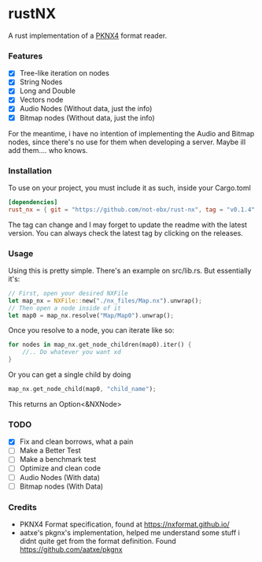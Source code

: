 # rustNX
A rust implementation of a [PKNX4](https://nxformat.github.io/) format reader.

### Features
- [x] Tree-like iteration on nodes
- [x] String Nodes
- [x] Long and Double
- [x] Vectors node
- [x] Audio Nodes (Without data, just the info)
- [x] Bitmap nodes (Without data, just the info)

For the meantime, i have no intention of implementing the Audio and Bitmap nodes, since there's no use for them when developing a server. Maybe ill add them.... who knows.

### Installation
To use on your project, you must include it as such, inside your Cargo.toml
```toml
[dependencies]
rust_nx = { git = "https://github.com/not-ebx/rust-nx", tag = "v0.1.4" }
```
The tag can change and I may forget to update the readme with the latest version. You can always check the latest tag by clicking on the releases.

### Usage
Using this is pretty simple. There's an example on src/lib.rs.
But essentially it's:
```rust
// First, open your desired NXFile
let map_nx = NXFile::new("./nx_files/Map.nx").unwrap();
// Then open a node inside of it
let map0 = map_nx.resolve("Map/Map0").unwrap();
```
Once you resolve to a node, you can iterate like so:
```rust
for nodes in map_nx.get_node_children(map0).iter() {
    //.. Do whatever you want xd
}
```

Or you can get a single child by doing
```rust
map_nx.get_node_child(map0, "child_name");
```
This returns an Option<&NXNode>

### TODO
- [x] Fix and clean borrows, what a pain
- [ ] Make a Better Test
- [ ] Make a benchmark test
- [ ] Optimize and clean code
- [ ] Audio Nodes (With data)
- [ ] Bitmap nodes (With Data)

### Credits
- PKNX4 Format specification, found at https://nxformat.github.io/
- aatxe's pkgnx's implementation, helped me understand some stuff i didnt quite get from the format definition. Found https://github.com/aatxe/pkgnx